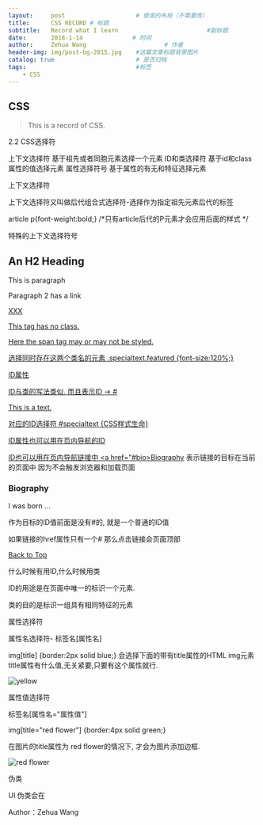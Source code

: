 ```yaml
---
layout:     post                    # 使用的布局（不需要改）
title:      CSS RECORD # 标题 
subtitle:   Record what I learn                         #副标题
date:       2018-1-14              # 时间
author:     Zehua Wang                      # 作者
header-img: img/post-bg-2015.jpg    #这篇文章标题背景图片
catalog: true                       # 是否归档
tags:                               #标签
    - CSS
---
```


## CSS 
>This is a record of CSS.

2.2
CSS选择符

上下文选择符 基于祖先或者同胞元素选择一个元素
ID和类选择符 基于id和class属性的值选择元素
属性选择符号 基于属性的有无和特征选择元素

上下文选择符

上下文选择符又叫做后代组合式选择符-选择作为指定祖先元素后代的标签

article p{font-weight:bold;} /*只有article后代的P元素才会应用后面的样式 */

特殊的上下文选择符号

<section>
  <h2>An H2 Heading</h2>
  <p>This is paragraph</p>
  <p>Paragraph 2 has a link</p>
  <a href="#>Link</a>
</section>
子选择符> 标签 1 > 标签 2 section > h2 {font-style:italic;}

紧邻同胞选择符 标签 1 + 标签 2 (标签2必须紧跟在其同胞标签1的后面.) h2 + p{font-variant:small-caps;} 选中第一个P

一般同胞选择符 标签1 ~ 标签2 标签2不一定跟在其同胞标签1的后面 h2 ~ a {color:red;}  最后一个a被选中

通用选择符 * 匹配任何元素 *{color:green;} 导致所有元素 包括文本和边框都会变成绿色 可以构成非子选择符 section * a {font-size:1.3em;} 

section * a{font-size:1.3em;} 任何是section的孙子元素而非子元素的a标签都会被选中 第一个a标签被选中了

ID和类选择符号

类属性

是HTML的class属性,body标签中包含的任何HTML元素都可以添加这个属性. 

<h1 class="specialtext">XXX</h1>
<p>This tag has no class.</p>
<p class="specialtext> </p>

类选择符

.类名 .specialtext {font-style:italic;}

标签带类选择符 

p.specialtext{color:red;} 只选择带specialtext类的段落 p.specialtext span {font-weight:bold;} p.specialtext中间没空格

多类选择符 可以给元素添加多各类

<p class="specialtext featured">Here the span tag <span> may or may not </span> be styled.</p>

选择同时存在这两个类名的元素 .specialtext.featured {font-size:120%;}

ID属性

ID与类的写法类似. 而且表示ID -> #

<p id="specialtext">This is a text.</p>

对应的ID选择符 #specialtext {CSS样式生命}

ID属性也可以用在页内导航的ID

ID也可以用在页内导航链接中 <a href="#bio>Biography</a> 表示链接的目标在当前的页面中 因为不会触发浏览器和加载页面

<h3 id="bio">Biography</h3>

<p>I was born ...</p>

作为目标的ID值前面是没有#的, 就是一个普通的ID值

如果链接的href属性只有一个# 那么点击链接会页面顶部

<a href="">Back to Top</a>

什么时候有用ID,什么时候用类

ID的用途是在页面中唯一的标识一个元素. 

类的目的是标识一组具有相同特征的元素 


属性选择符

属性名选择符- 标签名[属性名]

img[title] {border:2px solid blue;} 会选择下面的带有title属性的HTML img元素 title属性有什么值,无关紧要,只要有这个属性就行.

<img src="XX.jpg" title="yellow" alt="yellow"/>

属性值选择符

标签名[属性名="属性值"] 

img[title="red flower"] {border:4px solid green;}

在图片的title属性为 red flower的情况下, 才会为图片添加边框. 

<img src="img.jpg" title="red flower" alt="red flower" />

伪类

UI 伪类会在






Author：Zehua Wang
